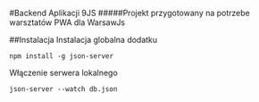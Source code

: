 #Backend Aplikacji 9JS
#####Projekt przygotowany na potrzebe warsztatów PWA dla WarsawJs

##Instalacja
Instalacja globalna dodatku

```npm install -g json-server```

Włączenie serwera lokalnego

```json-server --watch db.json``` 